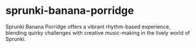# sprunki-banana-porridge
Sprunki Banana Porridge offers a vibrant rhythm-based experience, blending quirky challenges with creative music-making in the lively world of Sprunki.
